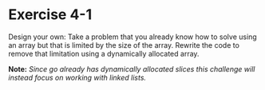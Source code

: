 # Exercise 4-1

Design your own: Take a problem that you already know how to solve using an array but that is limited by the size of the array. Rewrite the code to remove that limitation using a dynamically allocated array.

**Note:** *Since go already has dynamically allocated slices this challenge will instead focus on working with linked lists.*
